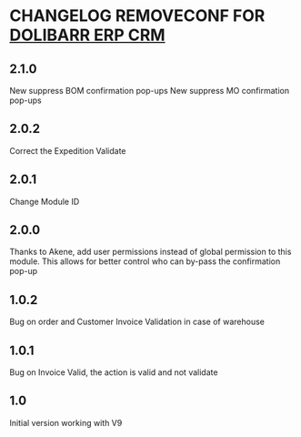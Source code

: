 # CHANGELOG REMOVECONF FOR <a href="https://www.dolibarr.org">DOLIBARR ERP CRM</a>
## 2.1.0
New suppress BOM confirmation pop-ups
New suppress MO confirmation pop-ups

## 2.0.2
Correct the Expedition Validate

## 2.0.1
Change Module ID

## 2.0.0
Thanks to Akene, add user permissions instead of global permission to this module.
This allows for better control who can by-pass the confirmation pop-up

## 1.0.2
Bug on order and Customer Invoice Validation in case of warehouse

## 1.0.1
Bug on Invoice Valid, the action is valid and not validate

## 1.0
Initial version working with V9


